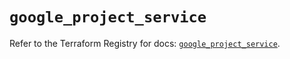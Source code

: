 # `google_project_service`

Refer to the Terraform Registry for docs: [`google_project_service`](https://registry.terraform.io/providers/hashicorp/google-beta/5.43.1/docs/resources/google_project_service).
